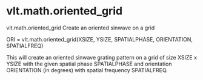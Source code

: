 # vlt.math.oriented_grid

  vlt.math.oriented_grid Create an oriented sinwave on a grid
 
   ORI = vlt.math.oriented_grid(XSIZE, YSIZE, SPATIALPHASE, ORIENTATION, SPATIALFREQ)
 
   This will create an oriented sinwave grating pattern on
   a grid of size XSIZE x YSIZE with the given spatial phase
   SPATIALPHASE and orientation ORIENTATION (in degrees) with
   spatial frequency SPATIALFREQ.
